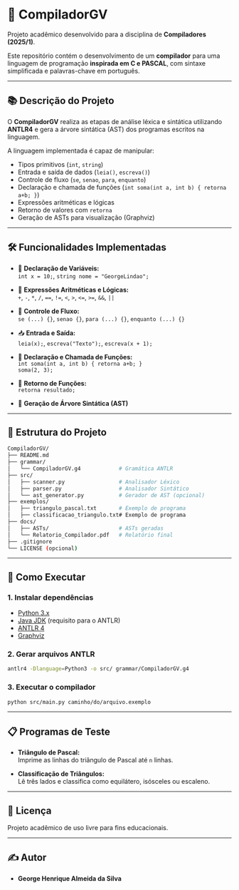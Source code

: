 # 🚀 CompiladorGV

Projeto acadêmico desenvolvido para a disciplina de **Compiladores (2025/1)**.

Este repositório contém o desenvolvimento de um **compilador** para uma linguagem de programação **inspirada em C e PASCAL**, com sintaxe simplificada e palavras-chave em português.

---

## 📚 Descrição do Projeto

O **CompiladorGV** realiza as etapas de análise léxica e sintática utilizando **ANTLR4** e gera a árvore sintática (AST) dos programas escritos na linguagem.

A linguagem implementada é capaz de manipular:

- Tipos primitivos (`int`, `string`)
- Entrada e saída de dados (`leia()`, `escreva()`)
- Controle de fluxo (`se`, `senao`, `para`, `enquanto`)
- Declaração e chamada de funções (`int soma(int a, int b) { retorna a+b; }`)
- Expressões aritméticas e lógicas
- Retorno de valores com `retorna`
- Geração de ASTs para visualização (Graphviz)

---

## 🛠 Funcionalidades Implementadas

- 📖 **Declaração de Variáveis:**  
  `int x = 10;`, `string nome = "GeorgeLindao";`
  
- 🔢 **Expressões Aritméticas e Lógicas:**  
  `+`, `-`, `*`, `/`, `==`, `!=`, `<`, `>`, `<=`, `>=`, `&&`, `||`

- 🧠 **Controle de Fluxo:**  
  `se (...) {}`, `senao {}`, `para (...) {}`, `enquanto (...) {}`

- 📥 **Entrada e Saída:**  
  `leia(x);`, `escreva("Texto");`, `escreva(x + 1);`

- 🧩 **Declaração e Chamada de Funções:**  
  `int soma(int a, int b) { retorna a+b; }`  
  `soma(2, 3);`

- 🔁 **Retorno de Funções:**  
  `retorna resultado;`

- 🌳 **Geração de Árvore Sintática (AST)**

---

## 📂 Estrutura do Projeto

```bash
CompiladorGV/
├── README.md
├── grammar/
│   └── CompiladorGV.g4            # Gramática ANTLR
├── src/
│   ├── scanner.py                 # Analisador Léxico
│   ├── parser.py                  # Analisador Sintático
│   └── ast_generator.py           # Gerador de AST (opcional)
├── exemplos/
│   ├── triangulo_pascal.txt       # Exemplo de programa
│   ├── classificacao_triangulo.txt# Exemplo de programa
├── docs/
│   ├── ASTs/                      # ASTs geradas
│   └── Relatorio_Compilador.pdf   # Relatório final
├── .gitignore
└── LICENSE (opcional)
```

---

## 🚀 Como Executar

### 1. Instalar dependências

- [Python 3.x](https://www.python.org/)
- [Java JDK](https://www.oracle.com/java/technologies/javase-downloads.html) (requisito para o ANTLR)
- [ANTLR 4](https://www.antlr.org/)
- [Graphviz](https://graphviz.gitlab.io/)

### 2. Gerar arquivos ANTLR

```bash
antlr4 -Dlanguage=Python3 -o src/ grammar/CompiladorGV.g4
```

### 3. Executar o compilador

```bash
python src/main.py caminho/do/arquivo.exemplo
```

---

## 📋 Programas de Teste

- **Triângulo de Pascal:**  
  Imprime as linhas do triângulo de Pascal até `n` linhas.

- **Classificação de Triângulos:**  
  Lê três lados e classifica como equilátero, isósceles ou escaleno.

---

## 📄 Licença

Projeto acadêmico de uso livre para fins educacionais.

---

## ✍️ Autor

- **George Henrique Almeida da Silva**
